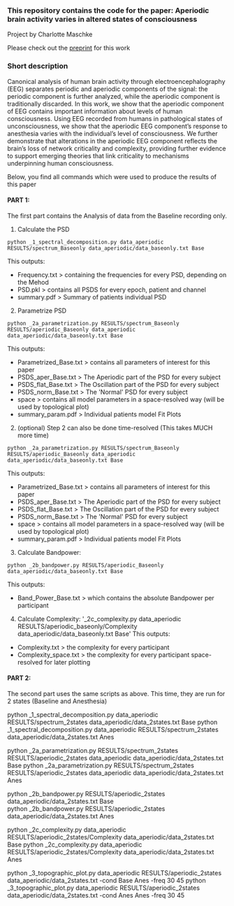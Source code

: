 ### This repository contains the code for the paper: <strong> Aperiodic brain activity varies in altered states of consciousness </strong>

Project by Charlotte Maschke


Please check out the [preprint](https://www.biorxiv.org/content/10.1101/2022.04.22.489199v1) for this work

### Short description
Canonical analysis of human brain activity through electroencephalography (EEG) separates periodic and aperiodic components of the signal: the periodic component is further analyzed, while the aperiodic component is traditionally discarded. In this work, we show that the aperiodic component of EEG contains important information about levels of human consciousness.  Using EEG recorded from humans in pathological states of unconsciousness, we show that the aperiodic EEG component’s response to anesthesia varies with the individual’s level of consciousness. We further demonstrate that alterations in the aperiodic EEG component reflects the brain’s loss of network criticality and complexity, providing further evidence to support emerging theories that link criticality to mechanisms underpinning human consciousness.

Below, you find all commands which were used to produce the results of this paper

#### PART 1:

The first part contains the Analysis of data from the Baseline recording only.

1. Calculate the PSD

`python _1_spectral_decomposition.py data_aperiodic RESULTS/spectrum_Baseonly data_aperiodic/data_baseonly.txt Base`

This outputs:
- Frequency.txt   > containing the frequencies for every PSD, depending on the Mehod
- PSD.pkl         > contains all PSDS for every epoch, patient and channel
- summary.pdf     > Summary of patients individual PSD

2. Parametrize PSD

`python _2a_parametrization.py RESULTS/spectrum_Baseonly RESULTS/aperiodic_Baseonly data_aperiodic data_aperiodic/data_baseonly.txt Base`

This outputs:
- Parametrized_Base.txt   > contains all parameters of interest for this paper
- PSDS_aper_Base.txt      > The Aperiodic part of the PSD for every subject
- PSDS_flat_Base.txt      > The Oscillation part of the PSD for every subject
- PSDS_norm_Base.txt      > The 'Normal' PSD for every subject
- space                   > contains all model parameters in a space-resolved way (will be used by topological plot)
- summary_param.pdf       > Individual patients model Fit Plots

2. (optional) Step 2 can also be done time-resolved (This takes MUCH more time)

`python _2a_parametrization.py RESULTS/spectrum_Baseonly RESULTS/aperiodic_Baseonly data_aperiodic data_aperiodic/data_baseonly.txt Base`

This outputs:
- Parametrized_Base.txt   > contains all parameters of interest for this paper
- PSDS_aper_Base.txt      > The Aperiodic part of the PSD for every subject
- PSDS_flat_Base.txt      > The Oscillation part of the PSD for every subject
- PSDS_norm_Base.txt      > The 'Normal' PSD for every subject
- space                   > contains all model parameters in a space-resolved way (will be used by topological plot)
- summary_param.pdf       > Individual patients model Fit Plots


3. Calculate Bandpower:

`python _2b_bandpower.py RESULTS/aperiodic_Baseonly data_aperiodic/data_baseonly.txt Base`

This outputs:
- Band_Power_Base.txt     > which contains the absolute Bandpower per participant

4. Calculate Complexity:
'_2c_complexity.py data_aperiodic RESULTS/aperiodic_baseonly/Complexity data_aperiodic/data_baseonly.txt Base'
This outputs:
- Complexity.txt          > the complexity for every participant
- Complexity_space.txt    > the complexity for every participant space-resolved for later plotting



#### PART 2:
The second part uses the same scripts as above. This time, they are run for 2 states (Baseline and Anesthesia)

python _1_spectral_decomposition.py data_aperiodic RESULTS/spectrum_2states data_aperiodic/data_2states.txt Base
python _1_spectral_decomposition.py data_aperiodic RESULTS/spectrum_2states data_aperiodic/data_2states.txt Anes

python _2a_parametrization.py RESULTS/spectrum_2states RESULTS/aperiodic_2states data_aperiodic data_aperiodic/data_2states.txt Base
python _2a_parametrization.py RESULTS/spectrum_2states RESULTS/aperiodic_2states data_aperiodic data_aperiodic/data_2states.txt Anes

python _2b_bandpower.py RESULTS/aperiodic_2states data_aperiodic/data_2states.txt Base   
python _2b_bandpower.py RESULTS/aperiodic_2states data_aperiodic/data_2states.txt Anes

python _2c_complexity.py data_aperiodic RESULTS/aperiodic_2states/Complexity data_aperiodic/data_2states.txt Base
python _2c_complexity.py data_aperiodic RESULTS/aperiodic_2states/Complexity data_aperiodic/data_2states.txt Anes

python _3_topographic_plot.py data_aperiodic RESULTS/aperiodic_2states data_aperiodic/data_2states.txt -cond Base Anes -freq 30 45
python _3_topographic_plot.py data_aperiodic RESULTS/aperiodic_2states data_aperiodic/data_2states.txt -cond Anes Anes -freq 30 45
